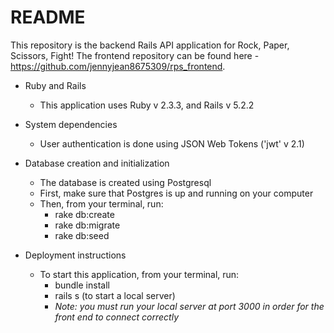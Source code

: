 # README
This repository is the backend Rails API application for Rock, Paper, Scissors, Fight! The frontend repository can be found here - https://github.com/jennyjean8675309/rps_frontend.

* Ruby and Rails
  - This application uses Ruby v 2.3.3, and Rails v 5.2.2

* System dependencies
  - User authentication is done using JSON Web Tokens ('jwt' v 2.1)

* Database creation and initialization
  - The database is created using Postgresql
  - First, make sure that Postgres is up and running on your computer
  - Then, from your terminal, run:
    - rake db:create
    - rake db:migrate
    - rake db:seed

* Deployment instructions
  - To start this application, from your terminal, run:
    - bundle install
    - rails s (to start a local server)
    - *Note: you must run your local server at port 3000 in order for the front end to connect correctly*
